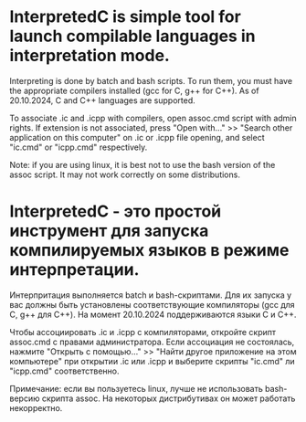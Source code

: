# InterpretedC is simple tool for launch compilable languages in interpretation mode.
Interpreting is done by batch and bash scripts. To run them, you must have the appropriate compilers installed (gcc for C, g++ for C++). As of 20.10.2024, C and C++ languages are supported.

To associate .ic and .icpp with compilers, open assoc.cmd script with admin rights. 
If extension is not associated, press "Open with..." >> "Search other application on this computer" on .ic or .icpp file opening, and select "ic.cmd" or "icpp.cmd" respectively.

Note: if you are using linux, it is best not to use the bash version of the assoc script. It may not work correctly on some distributions.

# InterpretedC - это простой инструмент для запуска компилируемых языков в режиме интерпретации.
Интерпритация выполняется batch и bash-скриптами. Для их запуска у вас должны быть установлены соответствующие компиляторы (gcc для C, g++  для C++). На момент 20.10.2024 поддерживаются языки С и С++.

Чтобы ассоциировать .ic и .icpp с компиляторами, откройте скрипт assoc.cmd с правами администратора.
Если ассоциация не состоялась, нажмите "Открыть с помощью..." >> "Найти другое приложение на этом компьютере" при открытии .ic или .icpp и выберите скрипты "ic.cmd" ли "icpp.cmd" соответственно.

Примечание: если вы пользуетесь linux, лучше не использовать bash-версию скрипта assoc. На некоторых дистрибутивах он может работать некорректно.
